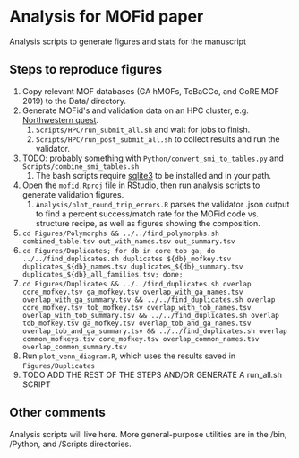 # Analysis for MOFid paper

Analysis scripts to generate figures and stats for the manuscript


## Steps to reproduce figures

1. Copy relevant MOF databases (GA hMOFs, ToBaCCo, and CoRE MOF 2019) to the Data/ directory.
2. Generate MOFid's and validation data on an HPC cluster, e.g. [Northwestern quest](https://www.it.northwestern.edu/research/user-services/quest/acknowledgment.html).
	1. `Scripts/HPC/run_submit_all.sh` and wait for jobs to finish.
	2. `Scripts/HPC/run_post_submit_all.sh` to collect results and run the validator.
3. TODO: probably something with `Python/convert_smi_to_tables.py` and `Scripts/combine_smi_tables.sh`
	1. The bash scripts require [sqlite3](https://www.sqlite.org/index.html) to be installed and in your path.
4. Open the `mofid.Rproj` file in RStudio, then run analysis scripts to generate validation figures.
	1. `Analysis/plot_round_trip_errors.R` parses the validator .json output to find a percent success/match rate for the MOFid code vs. structure recipe, as well as figures showing the composition.
5. `cd Figures/Polymorphs && ../../find_polymorphs.sh combined_table.tsv out_with_names.tsv out_summary.tsv`
6. `cd Figures/Duplicates; for db in core tob ga; do ../../find_duplicates.sh duplicates ${db}_mofkey.tsv duplicates_${db}_names.tsv duplicates_${db}_summary.tsv duplicates_${db}_all_families.tsv; done;`
7. `cd Figures/Duplicates && ../../find_duplicates.sh overlap core_mofkey.tsv ga_mofkey.tsv overlap_with_ga_names.tsv overlap_with_ga_summary.tsv && ../../find_duplicates.sh overlap core_mofkey.tsv tob_mofkey.tsv overlap_with_tob_names.tsv overlap_with_tob_summary.tsv && ../../find_duplicates.sh overlap tob_mofkey.tsv ga_mofkey.tsv overlap_tob_and_ga_names.tsv overlap_tob_and_ga_summary.tsv && ../../find_duplicates.sh overlap common_mofkeys.tsv core_mofkey.tsv overlap_common_names.tsv overlap_common_summary.tsv`
8. Run `plot_venn_diagram.R`, which uses the results saved in `Figures/Duplicates`
9. TODO ADD THE REST OF THE STEPS AND/OR GENERATE A run_all.sh SCRIPT


## Other comments

Analysis scripts will live here.  More general-purpose utilities are in the /bin, /Python, and /Scripts directories.

